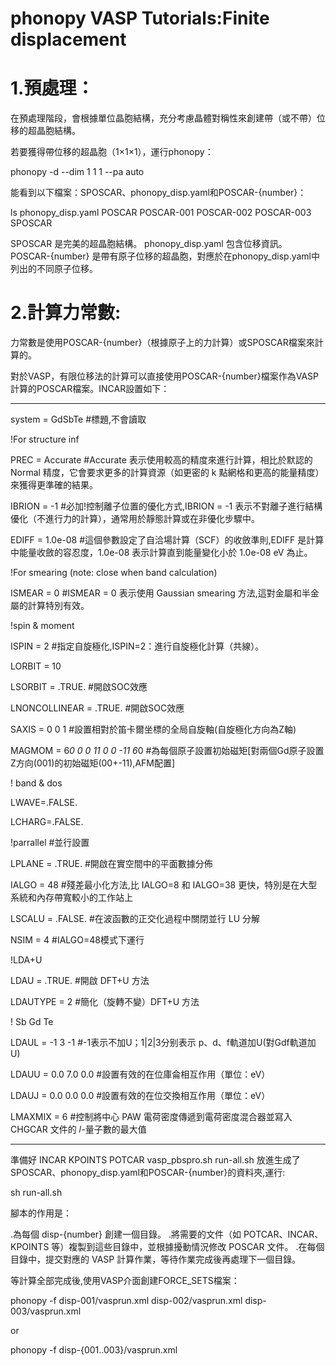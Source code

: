 # phonopy VASP Tutorials:Finite displacement  

# 1.預處理：

在預處理階段，會根據單位晶胞結構，充分考慮晶體對稱性來創建帶（或不帶）位移的超晶胞結構。

若要獲得帶位移的超晶胞（1×1×1），運行phonopy：

phonopy -d --dim 1 1 1 --pa auto

能看到以下檔案：SPOSCAR、phonopy_disp.yaml和POSCAR-{number}：

ls
phonopy_disp.yaml  POSCAR  POSCAR-001  POSCAR-002  POSCAR-003  SPOSCAR

SPOSCAR 是完美的超晶胞結構。
phonopy_disp.yaml 包含位移資訊。
POSCAR-{number} 是帶有原子位移的超晶胞，對應於在phonopy_disp.yaml中列出的不同原子位移。

# 2.計算力常數:

力常數是使用POSCAR-{number}（根據原子上的力計算）或SPOSCAR檔案來計算的。

對於VASP，有限位移法的計算可以直接使用POSCAR-{number}檔案作為VASP計算的POSCAR檔案。INCAR設置如下：

---------------------------------------

system = GdSbTe #標題,不會讀取

!For structure inf

PREC = Accurate #Accurate 表示使用較高的精度來進行計算，相比於默認的 Normal 精度，它會要求更多的計算資源（如更密的 k 點網格和更高的能量精度）來獲得更準確的結果。

IBRION = -1 #必加!控制離子位置的優化方式,IBRION = -1 表示不對離子進行結構優化（不進行力的計算），通常用於靜態計算或在非優化步驟中。

EDIFF = 1.0e-08 #這個參數設定了自洽場計算（SCF）的收斂準則,EDIFF 是計算中能量收斂的容忍度，1.0e-08 表示計算直到能量變化小於 1.0e-08 eV 為止。

!For smearing (note: close when band calculation)

ISMEAR = 0 #ISMEAR = 0 表示使用 Gaussian smearing 方法,這對金屬和半金屬的計算特別有效。

!spin & moment 

ISPIN = 2 #指定自旋極化,ISPIN=2：進行自旋極化計算（共線）。

LORBIT = 10

LSORBIT = .TRUE. #開啟SOC效應

LNONCOLLINEAR = .TRUE. #開啟SOC效應

SAXIS = 0 0 1 #設置相對於笛卡爾坐標的全局自旋軸(自旋極化方向為Z軸)

MAGMOM = 6*0 0 0 11 0 0 -11 6*0 #為每個原子設置初始磁矩[對兩個Gd原子設置Z方向(001)的初始磁矩(00+-11),AFM配置]

! band & dos

LWAVE=.FALSE.

LCHARG=.FALSE.

!parrallel #並行設置

LPLANE = .TRUE. #開啟在實空間中的平面數據分佈

IALGO = 48 #殘差最小化方法,比 IALGO=8 和 IALGO=38 更快，特別是在大型系統和內存帶寬較小的工作站上

LSCALU = .FALSE. #在波函數的正交化過程中關閉並行 LU 分解

NSIM = 4 #IALGO=48模式下運行

!LDA+U

LDAU = .TRUE. #開啟 DFT+U 方法

LDAUTYPE = 2 #簡化（旋轉不變）DFT+U 方法

! Sb Gd Te

LDAUL = -1 3 -1 #-1表示不加U；1|2|3分别表示 p、d、f軌道加U(對Gdf軌道加U)

LDAUU = 0.0 7.0 0.0 #設置有效的在位庫侖相互作用（單位：eV）

LDAUJ = 0.0 0.0 0.0 #設置有效的在位交換相互作用（單位：eV）

LMAXMIX = 6 #控制將中心 PAW 電荷密度傳遞到電荷密度混合器並寫入 CHGCAR 文件的 𝑙-量子數的最大值

---------------------------------------

準備好 INCAR KPOINTS POTCAR vasp_pbspro.sh run-all.sh 放進生成了SPOSCAR、phonopy_disp.yaml和POSCAR-{number}的資料夾,運行:

sh run-all.sh

腳本的作用是：

.為每個 disp-{number} 創建一個目錄。
.將需要的文件（如 POTCAR、INCAR、KPOINTS 等）複製到這些目錄中，並根據擾動情況修改 POSCAR 文件。
.在每個目錄中，提交對應的 VASP 計算作業，等待作業完成後再處理下一個目錄。

等計算全部完成後,使用VASP介面創建FORCE_SETS檔案：

phonopy -f disp-001/vasprun.xml disp-002/vasprun.xml disp-003/vasprun.xml

or

phonopy -f disp-{001..003}/vasprun.xml
